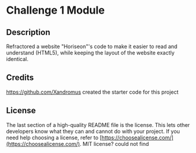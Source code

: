 # Challenge 1 Module

## Description

Refractored a website "Horiseon"'s code to make it easier to read and understand (HTML5), while keeping the layout of the website exactly identical.

## Credits

https://github.com/Xandromus created the starter code for this project

## License

The last section of a high-quality README file is the license. This lets other developers know what they can and cannot do with your project. If you need help choosing a license, refer to [https://choosealicense.com/](https://choosealicense.com/). MIT license? could not find
